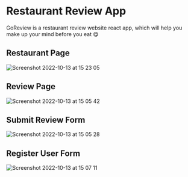# Restaurant Review App

GoReview is a restaurant review website react app, which will help you make up your mind before you eat 😋

## Restaurant Page
![Screenshot 2022-10-13 at 15 23 05](https://user-images.githubusercontent.com/37752062/195623399-aa188f22-7f6d-44fd-b55a-ad7bcebe37db.png)
## Review Page
![Screenshot 2022-10-13 at 15 05 42](https://user-images.githubusercontent.com/108692801/195619175-23b07009-5255-428e-a9a4-ef6a1a5783f6.png)
## Submit Review Form
![Screenshot 2022-10-13 at 15 05 28](https://user-images.githubusercontent.com/108692801/195619184-91e6af8e-c414-46dc-a9b1-f73abdae18df.png)
## Register User Form
![Screenshot 2022-10-13 at 15 07 11](https://user-images.githubusercontent.com/108692801/195619575-93da5611-63fc-4a45-afdc-6462ad778d0e.png)
